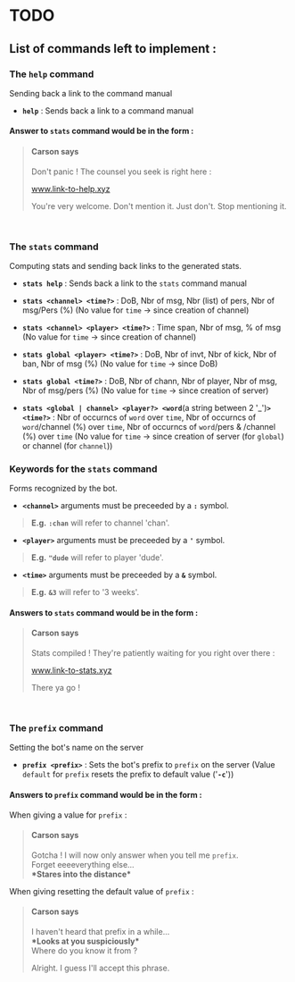 # TODO

## **List of commands left to implement :**

### **The `help` command**
Sending back a link to the command manual

- **`help`**            :    Sends back a link to a command manual

#### **Answer to `stats` command would be in the form :**
>
> #### **Carson says**
>
> Don't panic ! The counsel you seek is right here :
>
> www.link-to-help.xyz
>
> You're very welcome. Don't mention it. Just don't. Stop mentioning it.

<br>

### **The `stats` command**
Computing stats and sending back links to the generated stats.

- **`stats help`**      :    Sends back a link to the `stats` command manual

- **`stats <channel> <time?>`**  :   DoB, Nbr of msg, Nbr (list) of pers, Nbr of msg/Pers (%)
(No value for `time` -> since creation of channel)

- **`stats <channel> <player> <time?>`** :  Time span, Nbr of msg, % of msg
(No value for `time` -> since creation of channel)

- **`stats global <player> <time?>`** : DoB, Nbr of invt, Nbr of kick, Nbr of ban, Nbr of msg (%)
(No value for `time` -> since DoB)

- **`stats global <time?>`** : DoB, Nbr of chann, Nbr of player, Nbr of msg, Nbr of msg/pers (%)
(No value for `time` -> since creation of server)

- **`stats <global | channel> <player?> <word`**(a string between 2 '_')**`> <time?>`** : Nbr of occurncs of `word` over `time`, Nbr of occurncs of `word`/channel (%) over `time`, Nbr of occurncs of `word`/pers & /channel (%) over `time`
(No value for `time` -> since creation of server (for `global`) or channel (for `channel`))

### **Keywords for the `stats` command**
Forms recognized by the bot.

- **`<channel>`** arguments must be preceeded by a **`:`** symbol.
> **E.g.** **`:chan`** will refer to channel 'chan'.

- **`<player>`** arguments must be preceeded by a **`'`** symbol.
> **E.g.** **`"dude`** will refer to player 'dude'.

- **`<time>`** arguments must be preceeded by a **`&`** symbol.
> **E.g.** **`&3`** will refer to '3 weeks'.

#### **Answers to `stats` command would be in the form :**
>
> #### **Carson says**
>
> Stats compiled ! They're patiently waiting for you right over there :
>
> www.link-to-stats.xyz
>
> There ya go !

<br>

### **The `prefix` command**
Setting the bot's name on the server

- **`prefix <prefix>`** : Sets the bot's prefix to `prefix` on the server
(Value `default` for `prefix` resets the prefix to default value ('**`-c`**'))

#### **Answers to `prefix` command would be in the form :**

When giving a value for `prefix` :
>
> #### **Carson says**
>
> Gotcha ! I will now only answer when you tell me `prefix`.<br>
> Forget eeeeverything else...<br>
> **\*Stares into the distance\***


When giving resetting the default value of `prefix` :
>
> #### **Carson says**
>
> I haven't heard that prefix in a while...<br>
> **\*Looks at you suspiciously\***<br>
> Where do you know it from ?
> 
> Alright. I guess I'll accept this phrase.
